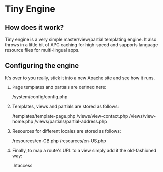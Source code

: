 Tiny Engine
===========

How does it work?
-----------------

Tiny engine is a very simple master/view/partial templating engine.
It also throws in a little bit of APC caching for high-speed and supports
language resource files for multi-lingual apps.

Configuring the engine
----------------------

It's over to you really, stick it into a new Apache site and see how it runs.

1. Page templates and partials are defined here:

    /system/config/config.php

2. Templates, views and partials are stored as follows:

    /templates/template-page.php
    /views/view-contact.php
    /views/view-home.php
    /views/partials/partial-address.php

3. Resources for different locales are stored as follows:

    /resources/en-GB.php
    /resources/en-US.php

4. Finally, to map a route's URL to a view simply add it the old-fashioned way:

    .htaccess